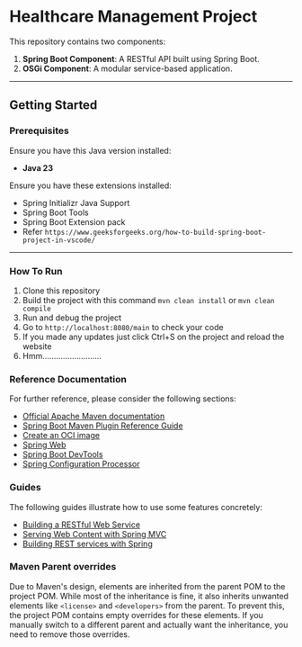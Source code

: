 # Healthcare Management Project

This repository contains two components:
1. **Spring Boot Component**: A RESTful API built using Spring Boot.
2. **OSGi Component**: A modular service-based application.

---

## **Getting Started**

### Prerequisites

Ensure you have this Java version installed:
- **Java 23** 

Ensure you have these extensions installed:
- Spring Initializr Java Support 
- Spring Boot Tools 
- Spring Boot Extension pack
- Refer `https://www.geeksforgeeks.org/how-to-build-spring-boot-project-in-vscode/`

---

### How To Run
1. Clone this repository
2. Build the project with this command `mvn clean install` or `mvn clean compile`
3. Run and debug the project
4. Go to `http://localhost:8080/main` to check your code
5. If you made any updates just click Ctrl+S on the project and reload the website
6. Hmm..........................

### Reference Documentation
For further reference, please consider the following sections:

* [Official Apache Maven documentation](https://maven.apache.org/guides/index.html)
* [Spring Boot Maven Plugin Reference Guide](https://docs.spring.io/spring-boot/3.4.0/maven-plugin)
* [Create an OCI image](https://docs.spring.io/spring-boot/3.4.0/maven-plugin/build-image.html)
* [Spring Web](https://docs.spring.io/spring-boot/3.4.0/reference/web/servlet.html)
* [Spring Boot DevTools](https://docs.spring.io/spring-boot/3.4.0/reference/using/devtools.html)
* [Spring Configuration Processor](https://docs.spring.io/spring-boot/3.4.0/specification/configuration-metadata/annotation-processor.html)

### Guides
The following guides illustrate how to use some features concretely:

* [Building a RESTful Web Service](https://spring.io/guides/gs/rest-service/)
* [Serving Web Content with Spring MVC](https://spring.io/guides/gs/serving-web-content/)
* [Building REST services with Spring](https://spring.io/guides/tutorials/rest/)

### Maven Parent overrides

Due to Maven's design, elements are inherited from the parent POM to the project POM.
While most of the inheritance is fine, it also inherits unwanted elements like `<license>` and `<developers>` from the parent.
To prevent this, the project POM contains empty overrides for these elements.
If you manually switch to a different parent and actually want the inheritance, you need to remove those overrides.

